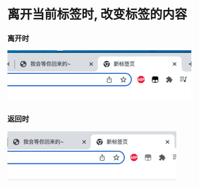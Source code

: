 # 离开当前标签时, 改变标签的内容
### 离开时
![blur](https://github.com/NLxs/title_content_change/blob/main/blur.png)
### 返回时
![focus](https://github.com/NLxs/title_content_change/blob/main/focus.png)
